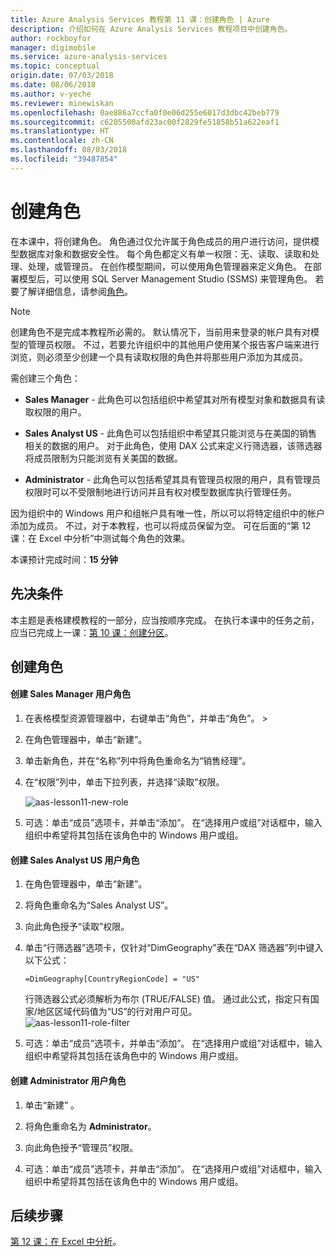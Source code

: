 ```yaml
---
title: Azure Analysis Services 教程第 11 课：创建角色 | Azure
description: 介绍如何在 Azure Analysis Services 教程项目中创建角色。
author: rockboyfor
manager: digimobile
ms.service: azure-analysis-services
ms.topic: conceptual
origin.date: 07/03/2018
ms.date: 08/06/2018
ms.author: v-yeche
ms.reviewer: minewiskan
ms.openlocfilehash: 0ae886a7ccfa0f0e06d255e6017d3dbc42beb779
ms.sourcegitcommit: c6205500afd23ac00f2829fe51858b51a622eaf1
ms.translationtype: HT
ms.contentlocale: zh-CN
ms.lasthandoff: 08/03/2018
ms.locfileid: "39487854"
---
```

# <a name="create-roles"></a>创建角色

在本课中，将创建角色。 角色通过仅允许属于角色成员的用户进行访问，提供模型数据库对象和数据安全性。 每个角色都定义有单一权限：无、读取、读取和处理、处理，或管理员。 在创作模型期间，可以使用角色管理器来定义角色。 在部署模型后，可以使用 SQL Server Management Studio (SSMS) 来管理角色。 若要了解详细信息，请参阅[角色](https://docs.microsoft.com/sql/analysis-services/tabular-models/roles-ssas-tabular)。

> [!NOTE]  
> 创建角色不是完成本教程所必需的。 默认情况下，当前用来登录的帐户具有对模型的管理员权限。 不过，若要允许组织中的其他用户使用某个报告客户端来进行浏览，则必须至少创建一个具有读取权限的角色并将那些用户添加为其成员。  

需创建三个角色：  

-   **Sales Manager** - 此角色可以包括组织中希望其对所有模型对象和数据具有读取权限的用户。  

-   **Sales Analyst US** - 此角色可以包括组织中希望其只能浏览与在美国的销售相关的数据的用户。 对于此角色，使用 DAX 公式来定义行筛选器，该筛选器将成员限制为只能浏览有关美国的数据。  

-   **Administrator** - 此角色可以包括希望其具有管理员权限的用户，具有管理员权限时可以不受限制地进行访问并且有权对模型数据库执行管理任务。  

因为组织中的 Windows 用户和组帐户具有唯一性，所以可以将特定组织中的帐户添加为成员。 不过，对于本教程，也可以将成员保留为空。 可在后面的“第 12 课：在 Excel 中分析”中测试每个角色的效果。  

本课预计完成时间：**15 分钟**  

## <a name="prerequisites"></a>先决条件  
本主题是表格建模教程的一部分，应当按顺序完成。 在执行本课中的任务之前，应当已完成上一课：[第 10 课：创建分区](../tutorials/aas-lesson-10-create-partitions.md)。  

## <a name="create-roles"></a>创建角色  

#### <a name="to-create-a-sales-manager-user-role"></a>创建 Sales Manager 用户角色  

1.  在表格模型资源管理器中，右键单击“角色”，并单击“角色”。 >   

2.  在角色管理器中，单击“新建”。  

3.  单击新角色，并在“名称”列中将角色重命名为“销售经理”。  

4.  在“权限”列中，单击下拉列表，并选择“读取”权限。 

    ![aas-lesson11-new-role](../tutorials/media/aas-lesson11-new-role.png) 

5.  可选：单击“成员”选项卡，并单击“添加”。 在“选择用户或组”对话框中，输入组织中希望将其包括在该角色中的 Windows 用户或组。  

#### <a name="to-create-a-sales-analyst-us-user-role"></a>创建 Sales Analyst US 用户角色  

1.  在角色管理器中，单击“新建”。    

2.  将角色重命名为“Sales Analyst US”。  

3.  向此角色授予“读取”权限。  

4.  单击“行筛选器”选项卡，仅针对“DimGeography”表在“DAX 筛选器”列中键入以下公式：  

    ```Administrator
    =DimGeography[CountryRegionCode] = "US" 
    ```

    行筛选器公式必须解析为布尔 (TRUE/FALSE) 值。 通过此公式，指定只有国家/地区区域代码值为“US”的行对用户可见。  
    ![aas-lesson11-role-filter](../tutorials/media/aas-lesson11-role-filter.png) 

6.  可选：单击“成员”选项卡，并单击“添加”。 在“选择用户或组”对话框中，输入组织中希望将其包括在该角色中的 Windows 用户或组。  

#### <a name="to-create-an-administrator-user-role"></a>创建 Administrator 用户角色  

1.  单击“新建” 。  

2.  将角色重命名为 **Administrator**。  

3.  向此角色授予“管理员”权限。  

4.  可选：单击“成员”选项卡，并单击“添加”。 在“选择用户或组”对话框中，输入组织中希望将其包括在该角色中的 Windows 用户或组。 

## <a name="whats-next"></a>后续步骤
[第 12 课：在 Excel 中分析](../tutorials/aas-lesson-12-analyze-in-excel.md)。

<!--Update_Description: update meta properties -->
